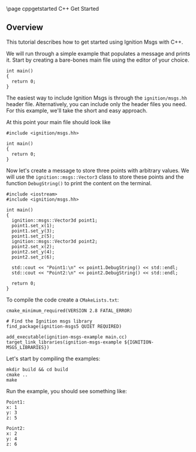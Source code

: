 \page cppgetstarted C++ Get Started

## Overview

This tutorial describes how to get started using Ignition Msgs with C++.

We will run through a simple example that populates a message and prints it.
Start by creating a bare-bones main file using the editor of your choice.

```{.cpp}
int main()
{
  return 0;
}
```

The easiest way to include Ignition Msgs is through the `ignition/msgs.hh`
header file. Alternatively, you can include only the header files you need.
For this example, we'll take the short and easy approach.

At this point your main file should look like

```{.cpp}
#include <ignition/msgs.hh>

int main()
{
  return 0;
}
```

Now let's create a message to store three points with arbitrary values.
We will use the `ignition::msgs::Vector3` class to store these points and the
function `DebugString()` to print the content on the terminal.


```{.cpp}
#include <iostream>
#include <ignition/msgs.hh>

int main()
{
  ignition::msgs::Vector3d point1;
  point1.set_x(1);
  point1.set_y(3);
  point1.set_z(5);
  ignition::msgs::Vector3d point2;
  point2.set_x(2);
  point2.set_y(4);
  point2.set_z(6);

  std::cout << "Point1:\n" << point1.DebugString() << std::endl;
  std::cout << "Point2:\n" << point2.DebugString() << std::endl;

  return 0;
}
```

To compile the code create a `CMakeLists.txt`:

```
cmake_minimum_required(VERSION 2.8 FATAL_ERROR)

# Find the Ignition msgs library
find_package(ignition-msgs5 QUIET REQUIRED)

add_executable(ignition-msgs-example main.cc)
target_link_libraries(ignition-msgs-example ${IGNITION-MSGS_LIBRARIES})
```

Let's start by compiling the examples:

```
mkdir build && cd build
cmake ..
make
```

Run the example, you should see something like:

```{.sh}
Point1:
x: 1
y: 3
z: 5

Point2:
x: 2
y: 4
z: 6
```
